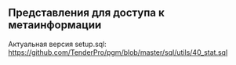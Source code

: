 Представления для доступа к метаинформации
------------------------------------------

Актуальная версия setup.sql: https://github.com/TenderPro/pgm/blob/master/sql/utils/40_stat.sql

